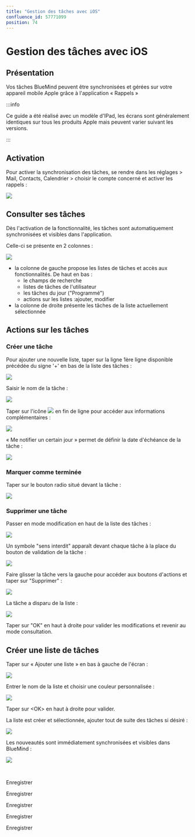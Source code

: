 ```yaml
---
title: "Gestion des tâches avec iOS"
confluence_id: 57771099
position: 74
---
```

# Gestion des tâches avec iOS


## Présentation

Vos tâches BlueMind peuvent être synchronisées et gérées sur votre appareil mobile Apple grâce à l'application « Rappels »


:::info

Ce guide a été réalisé avec un modèle d'IPad, les écrans sont généralement identiques sur tous les produits Apple mais peuvent varier suivant les versions.

:::


## Activation

Pour activer la synchronisation des tâches, se rendre dans les réglages > Mail, Contacts, Calendrier > choisir le compte concerné et activer les rappels :

![](../../../attachments/57771099/57771115.png)

## Consulter ses tâches

Dès l'activation de la fonctionnalité, les tâches sont automatiquement synchronisées et visibles dans l'application.

Celle-ci se présente en 2 colonnes :

![](../../../attachments/57771099/57771114.png)

- la colonne de gauche propose les listes de tâches et accès aux fonctionnalités. De haut en bas :
    - le champs de recherche
    - listes de tâches de l'utilisateur
    - les tâches du jour ("Programmé")
    - actions sur les listes :ajouter, modifier
- la colonne de droite présente les tâches de la liste actuellement sélectionnée


## Actions sur les tâches

### Créer une tâche

Pour ajouter une nouvelle liste, taper sur la ligne 1ère ligne disponible précédée du signe '+' en bas de la liste des tâches :

![](../../../attachments/57771099/57771105.png)

Saisir le nom de la tâche :

![](../../../attachments/57771099/57771104.png)

Taper sur l'icône ![](../../../attachments/57771099/57771103.png) en fin de ligne pour accéder aux informations complémentaires :

![](../../../attachments/57771099/57771102.png)

« Me notifier un certain jour » permet de définir la date d'échéance de la tâche :

![](../../../attachments/57771099/57771101.png)

### Marquer comme terminée

Taper sur le bouton radio situé devant la tâche :

![](../../../attachments/57771099/57771100.png)

### Supprimer une tâche

Passer en mode modification en haut de la liste des tâches :

![](../../../attachments/57771099/57771113.png)

Un symbole "sens interdit" apparaît devant chaque tâche à la place du bouton de validation de la tâche :

![](../../../attachments/57771099/57771112.png)

Faire glisser la tâche vers la gauche pour accéder aux boutons d'actions et taper sur "Supprimer" :

![](../../../attachments/57771099/57771111.gif)

La tâche a disparu de la liste :

![](../../../attachments/57771099/57771110.png)

Taper sur "OK" en haut à droite pour valider les modifications et revenir au mode consultation.

## Créer une liste de tâches

Taper sur « Ajouter une liste » en bas à gauche de l'écran :

![](../../../attachments/57771099/57771109.png)

Entrer le nom de la liste et choisir une couleur personnalisée :

![](../../../attachments/57771099/57771108.png)

Taper sur &lt;OK> en haut à droite pour valider.

La liste est créer et sélectionnée, ajouter tout de suite des tâches si désiré :

![](../../../attachments/57771099/57771107.png)

Les nouveautés sont immédiatement synchronisées et visibles dans BlueMind :

![](../../../attachments/57771099/57771106.png)

 


Enregistrer

Enregistrer

Enregistrer

Enregistrer

Enregistrer

